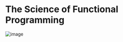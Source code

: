 # The Science of Functional Programming

![image](https://user-images.githubusercontent.com/13671946/72221698-4f517780-35a0-11ea-86a6-1469c1c784ab.png)
